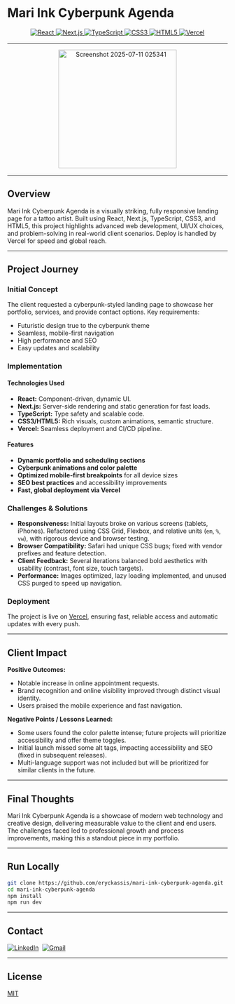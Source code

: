 # Mari Ink Cyberpunk Agenda

<div align="center" style="margin-bottom: 16px;">
  <a href="https://react.dev" target="_blank">
    <img src="https://img.shields.io/badge/React-20232A?style=for-the-badge&logo=react&logoColor=61DAFB" alt="React"/>
  </a>
  <a href="https://nextjs.org/" target="_blank">
    <img src="https://img.shields.io/badge/Next.js-000000?style=for-the-badge&logo=nextdotjs&logoColor=white" alt="Next.js"/>
  </a>
  <a href="https://www.typescriptlang.org/" target="_blank">
    <img src="https://img.shields.io/badge/TypeScript-3178C6?style=for-the-badge&logo=typescript&logoColor=white" alt="TypeScript"/>
  </a>
  <a href="https://developer.mozilla.org/docs/Web/CSS" target="_blank">
    <img src="https://img.shields.io/badge/CSS3-1572B6?style=for-the-badge&logo=css3&logoColor=white" alt="CSS3"/>
  </a>
  <a href="https://developer.mozilla.org/docs/Web/HTML" target="_blank">
    <img src="https://img.shields.io/badge/HTML5-E34F26?style=for-the-badge&logo=html5&logoColor=white" alt="HTML5"/>
  </a>
  <a href="https://vercel.com/" target="_blank">
    <img src="https://img.shields.io/badge/Vercel-000000?style=for-the-badge&logo=vercel&logoColor=white" alt="Vercel"/>
  </a>
</div>

---

<div align="center" style="margin-bottom: 16px;">
  <img src="https://github.com/user-attachments/assets/3a1086ab-4e1d-477f-989d-7a1c004cdace" alt="Screenshot 2025-07-11 025341" width="270"/>
</div>


---

## Overview

Mari Ink Cyberpunk Agenda is a visually striking, fully responsive landing page for a tattoo artist. Built using React, Next.js, TypeScript, CSS3, and HTML5, this project highlights advanced web development, UI/UX choices, and problem-solving in real-world client scenarios. Deploy is handled by Vercel for speed and global reach.

---

## Project Journey

### Initial Concept

The client requested a cyberpunk-styled landing page to showcase her portfolio, services, and provide contact options. Key requirements:
- Futuristic design true to the cyberpunk theme
- Seamless, mobile-first navigation
- High performance and SEO
- Easy updates and scalability

### Implementation

#### Technologies Used

- **React:** Component-driven, dynamic UI.
- **Next.js:** Server-side rendering and static generation for fast loads.
- **TypeScript:** Type safety and scalable code.
- **CSS3/HTML5:** Rich visuals, custom animations, semantic structure.
- **Vercel:** Seamless deployment and CI/CD pipeline.

#### Features

- **Dynamic portfolio and scheduling sections**
- **Cyberpunk animations and color palette**
- **Optimized mobile-first breakpoints** for all device sizes
- **SEO best practices** and accessibility improvements
- **Fast, global deployment via Vercel**

### Challenges & Solutions

- **Responsiveness:** Initial layouts broke on various screens (tablets, iPhones). Refactored using CSS Grid, Flexbox, and relative units (`em`, `%`, `vw`), with rigorous device and browser testing.
- **Browser Compatibility:** Safari had unique CSS bugs; fixed with vendor prefixes and feature detection.
- **Client Feedback:** Several iterations balanced bold aesthetics with usability (contrast, font size, touch targets).
- **Performance:** Images optimized, lazy loading implemented, and unused CSS purged to speed up navigation.

### Deployment

The project is live on [Vercel](https://vercel.com/), ensuring fast, reliable access and automatic updates with every push.

---

## Client Impact

**Positive Outcomes:**
- Notable increase in online appointment requests.
- Brand recognition and online visibility improved through distinct visual identity.
- Users praised the mobile experience and fast navigation.

**Negative Points / Lessons Learned:**
- Some users found the color palette intense; future projects will prioritize accessibility and offer theme toggles.
- Initial launch missed some alt tags, impacting accessibility and SEO (fixed in subsequent releases).
- Multi-language support was not included but will be prioritized for similar clients in the future.

---

## Final Thoughts

Mari Ink Cyberpunk Agenda is a showcase of modern web technology and creative design, delivering measurable value to the client and end users. The challenges faced led to professional growth and process improvements, making this a standout piece in my portfolio.

---

## Run Locally

```bash
git clone https://github.com/eryckassis/mari-ink-cyberpunk-agenda.git
cd mari-ink-cyberpunk-agenda
npm install
npm run dev
```

---

## Contact

<div style="display: flex; gap: 8px;">
  <a href="https://www.linkedin.com/in/eryckassis/" target="_blank">
    <img src="https://img.shields.io/badge/LINKEDIN-0077B5?style=for-the-badge&logo=linkedin&logoColor=white" alt="LinkedIn"/>
  </a>
  <a href="mailto:eryckassis@gmail.com" target="_blank">
    <img src="https://img.shields.io/badge/GMAIL-EA4335?style=for-the-badge&logo=gmail&logoColor=white" alt="Gmail"/>
  </a>
</div>

---

## License

[MIT](LICENSE)
